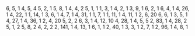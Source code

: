 6, 5, 1
4, 5, 4
5, 2, 1
5, 8, 1
4, 4, 2
5, 1, 1
1, 3, 1
4, 2, 1
3, 9, 1
6, 2, 1
6, 4, 1
4, 26, 1
4, 22, 1
1, 14, 1
3, 6, 1
4, 7, 1
4, 31, 1
1, 7, 1
1, 11, 1
4, 11, 1
2, 6, 20
6, 6, 1
3, 5, 1
4, 27, 1
4, 36, 1
2, 4, 20
5, 2, 2
6, 3, 1
4, 12, 10
4, 28, 1
4, 5, 5
2, 83, 1
4, 28, 2
5, 1, 2
5, 8, 2
4, 2, 2
2, 141, 1
4, 13, 1
6, 1, 1
2, 40, 1
3, 3, 1
2, 7, 1
2, 96, 1
4, 8, 1
